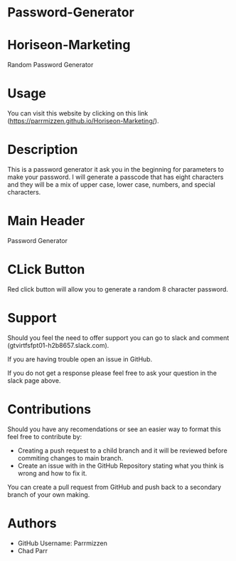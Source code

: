 # Password-Generator
# Horiseon-Marketing
Random Password Generator
# Usage

You can visit this website by clicking on this link (https://parrmizzen.github.io/Horiseon-Marketing/).


# Description

This is a password generator it ask you in the beginning for parameters to make your password.  I will generate a passcode that has eight characters and they will be a mix of upper case, lower case, numbers, and special characters. 


# Main Header
Password Generator
# CLick Button 
Red click button will allow you to generate a random 8 character password. 

# Support

Should you feel the need to offer support you can go to slack and comment (gtvirtfsfpt01-h2b8657.slack.com).

If you are having trouble open an issue in GitHub.

If you do not get a response please feel free to ask your question in the slack page above. 

# Contributions 

Should you have any recomendations or see an easier way to format this feel free to contribute by: 
* Creating a push request to a child branch and it will be reviewed before commiting changes to main branch. 
* Create an issue with in the GitHub Repository stating what you think is wrong and how to fix it. 

You can create a pull request from GitHub and push back to a secondary branch of your own making.

# Authors 
* GitHub Username: Parrmizzen 
* Chad Parr 

